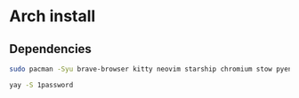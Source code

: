 # Arch install

## Dependencies

```bash
sudo pacman -Syu brave-browser kitty neovim starship chromium stow pyenv 
```

```bash
yay -S 1password
```
